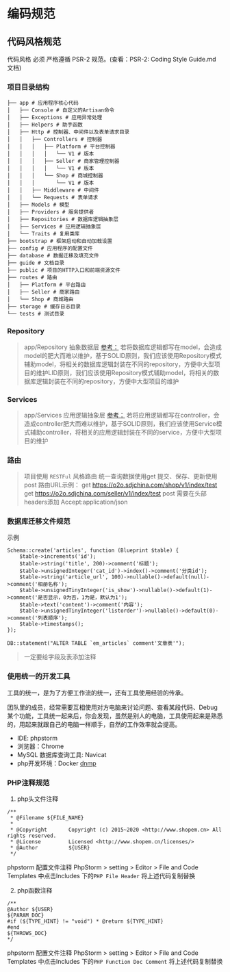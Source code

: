 # 编码规范

## 代码风格规范
代码风格 必须 严格遵循 PSR-2 规范。(查看：PSR-2: Coding Style Guide.md 文档)

### 项目目录结构
    ├── app # 应用程序核心代码
    │   ├── Console # 自定义的Artisan命令
    │   ├── Exceptions # 应用异常处理
    │   ├── Helpers # 助手函数
    │   ├── Http # 控制器、中间件以及表单请求目录
    │   │   ├── Controllers # 控制器
    │   │   │   ├── Platform # 平台控制器
    │   │   │   │   └── V1 # 版本
    │   │   │   ├── Seller # 商家管理控制器
    │   │   │   │   └── V1 # 版本
    │   │   │   └── Shop # 商城控制器
    │   │   │       └── V1 # 版本
    │   │   ├── Middleware # 中间件
    │   │   └── Requests # 表单请求
    │   ├── Models # 模型
    │   ├── Providers # 服务提供者 
    │   ├── Repositories # 数据库逻辑抽象层
    │   ├── Services # 应用逻辑抽象层
    │   └── Traits # 复用类库
    ├── bootstrap # 框架启动和自动加载设置
    ├── config # 应用程序的配置文件
    ├── database # 数据迁移及填充文件
    ├── guide # 文档目录
    ├── public # 项目的HTTP入口和前端资源文件
    ├── routes # 路由
    │   ├── Platform # 平台路由
    │   ├── Seller # 商家路由
    │   └── Shop # 商城路由
    ├── storage # 缓存日志目录
    └── tests # 测试目录
    
### Repository
> app/Repository 抽象数据层 [参考：](https://oomusou.io/laravel/repository/)
若将数据库逻辑都写在model，会造成model的肥大而难以维护，基于SOLID原则，我们应该使用Repository模式辅助model，将相关的数据库逻辑封装在不同的repository，方便中大型项目的维护LID原则，我们应该使用Repository模式辅助model，将相关的数据库逻辑封装在不同的repository，方便中大型项目的维护

### Services
> app/Services 应用逻辑抽象层 [参考：](https://oomusou.io/laravel/service/)
若将应用逻辑都写在controller，会造成controller肥大而难以维护，基于SOLID原则，我们应该使用Service模式辅助controller，将相关的应用逻辑封装在不同的service，方便中大型项目的维护

### 路由
> 项目使用 `RESTFul` 风格路由 统一查询数据使用get 提交、保存、更新使用post
路由URL示例：
get https://o2o.sdjchina.com/shop/v1/index/test
get https://o2o.sdjchina.com/seller/v1/index/test
post 需要在头部headers添加 Accept:application/json

### 数据库迁移文件规范
示例
```
Schema::create('articles', function (Blueprint $table) {
    $table->increments('id');
    $table->string('title', 200)->comment('标题');
    $table->unsignedInteger('cat_id')->index()->comment('分类id');
    $table->string('article_url', 100)->nullable()->default(null)->comment('相册名称');
    $table->unsignedTinyInteger('is_show')->nullable()->default(1)->comment('是否显示，0为否，1为是，默认为1');
    $table->text('content')->comment('内容');
    $table->unsignedTinyInteger('listorder')->nullable()->default(0)->comment('列表顺序');
    $table->timestamps();
});

DB::statement("ALTER TABLE `em_articles` comment'文章表'");
```
> 一定要给字段及表添加注释

### 使用统一的开发工具
工具的统一，是为了方便工作流的统一，还有工具使用经验的传承。

团队里的成员，经常需要互相使用对方电脑来讨论问题、查看某段代码、Debug 某个功能，工具统一起来后，你会发现，虽然是别人的电脑，工具使用起来是熟悉的，用起来就跟自己的电脑一样顺手，自然的工作效率就会提高。

- IDE: phpstorm
- 浏览器：Chrome
- MySQL 数据库查询工具: Navicat
- php开发环境：Docker [dnmp](https://github.com/kucode/dnmp)

### PHP注释规范
1. php头文件注释
```
/**
 * @Filename ${FILE_NAME}
 *
 * @Copyright       Copyright (c) 2015~2020 <http://www.shopem.cn> All rights reserved.
 * @License         Licensed <http://www.shopem.cn/licenses/>
 * @Author          ${USER}
 */
```
phpstorm 配置文件注释
PhpStorm > setting > Editor > File and Code Templates 中点击Includes 下的`PHP File Header` 将上述代码复制替换

2. php函数注释
```
/**
@Author ${USER}
${PARAM_DOC}
#if (${TYPE_HINT} != "void") * @return ${TYPE_HINT}
#end
${THROWS_DOC}
*/
```

phpstorm 配置文件注释
PhpStorm > setting > Editor > File and Code Templates 中点击Includes 下的`PHP Function Doc Comment` 将上述代码复制替换